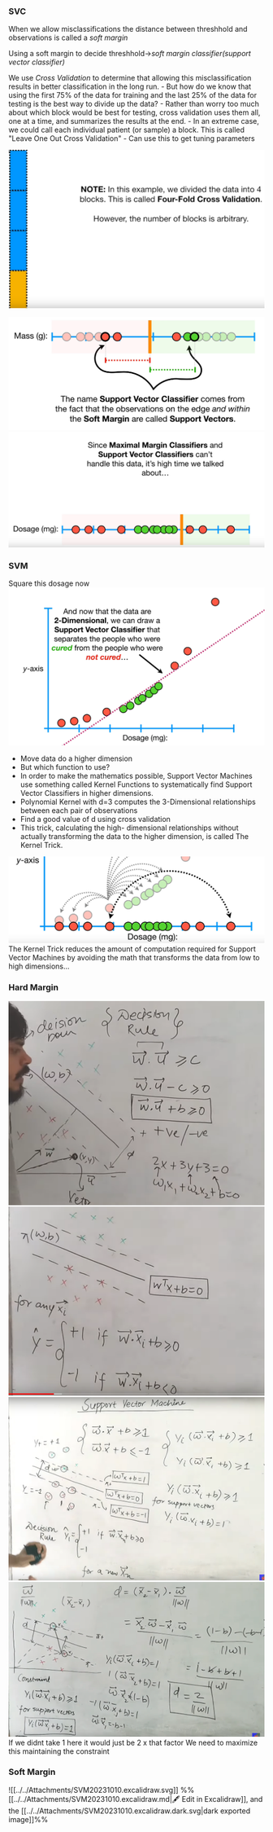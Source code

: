 ### SVC

When we allow misclassifications the distance between threshhold and observations is called a *soft margin*

Using a soft margin to decide threshhold->*soft margin classifier(support vector classifier)*

We use *Cross Validation* to determine that allowing this misclassification results in better
classification in the long run.
	- But how do we know that using the first 75% of the data for training and the last 25% of the data for testing is the best way to divide up the data?
	- Rather than worry too much about which block would be best for testing, cross validation uses them all, one at a time, and summarizes the results at the end.
	- In an extreme case, we could call each individual patient (or sample) a block. This is called "Leave One Out Cross Validation"
	- Can use this to get tuning parameters

![](../../Attachments/SVM-20231009-4.png)

![](../../Attachments/SVM-20231009.png)
![](../../Attachments/SVM-20231009-1.png)

### SVM

Square this dosage now
 ![](../../Attachments/SVM-20231009-2.png)
 
 - Move data do a higher dimension
 - But which function to use?
 - In order to make the mathematics possible, Support Vector Machines use something called Kernel Functions to systematically find Support Vector Classifiers in higher dimensions.
 - Polynomial Kernel with d=3 computes the 3-Dimensional relationships between each pair of observations 
 - Find a good value of d using cross validation
 - This trick, calculating the high- dimensional relationships without actually transforming the data to the higher dimension, is called The Kernel Trick.
 
  ![](../../Attachments/SVM-20231009-3.png)
  The Kernel Trick reduces the amount of computation required for Support Vector Machines by avoiding the math that transforms the data from Iow to high dimensions...




### Hard Margin
![](../../Attachments/SVM-20231009-5.png)
![](../../Attachments/SVM-20231009-6.png)
![](../../Attachments/SVM-20231009-7.png)
![](../../Attachments/SVM-20231009-8.png)
If we didnt take 1 here it would just be 2 x that factor
We need to maximize this maintaining the constraint


### Soft Margin
![[../../Attachments/SVM20231010.excalidraw.svg]]
%%[[../../Attachments/SVM20231010.excalidraw.md|🖋 Edit in Excalidraw]], and the [[../../Attachments/SVM20231010.excalidraw.dark.svg|dark exported image]]%%